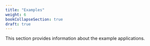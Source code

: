 ```yaml
---
title: "Examples"
weight: 6
bookCollapseSection: true
draft: true
---
```


This section provides information about the example applications.

